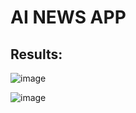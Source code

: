 # AI NEWS APP

## Results:
![image](https://user-images.githubusercontent.com/67569126/194355583-70494cea-5217-4eb4-9d9b-103e16bc053a.png)

![image](https://user-images.githubusercontent.com/67569126/194355893-3ae13148-18a9-421d-bd89-8b9f1c9835c9.png)
